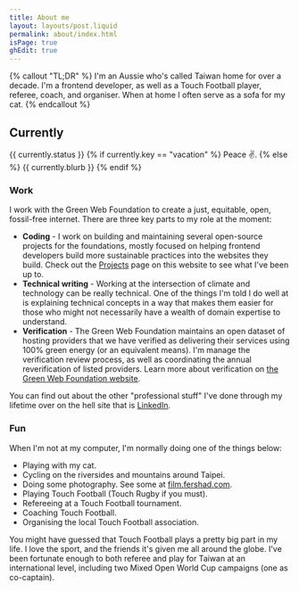 ```yaml
---
title: About me
layout: layouts/post.liquid
permalink: about/index.html
isPage: true
ghEdit: true
---
```


{% callout "TL;DR" %}
I'm an Aussie who's called Taiwan home for over a decade. I'm a frontend developer, as well as a Touch Football player, referee, coach, and organiser. When at home I often serve as a sofa for my cat.
{% endcallout %}

## Currently

{{ currently.status }}
{% if currently.key == "vacation" %}
    Peace ✌️.
{% else %}
    {{ currently.blurb }}
{% endif %}

### Work

I work with the Green Web Foundation to create a just, equitable, open, fossil-free internet. There are three key parts to my role at the moment:

- **Coding** -  I work on building and maintaining several open-source projects for the foundations, mostly focused on helping frontend developers build more sustainable practices into the websites they build. Check out the [Projects](projects) page on this website to see what I've been up to.
- **Technical writing** - Working at the intersection of climate and technology can be really technical. One of the things I'm told I do well at is explaining technical concepts in a way that makes them easier for those who might not necessarily have a wealth of domain expertise to understand.
- **Verification** - The Green Web Foundation maintains an open dataset of hosting providers that we have verified as delivering their services using 100% green energy (or an equivalent means). I'm manage the verification review process, as well as coordinating the annual reverification of listed providers. Learn more about verification on [the Green Web Foundation website](https://www.thegreenwebfoundation.org/tools/green-web-dataset/get-verified/).

You can find out about the other "professional stuff" I've done through my lifetime over on the hell site that is [LinkedIn](https://www.linkedin.com/in/fershad/).

### Fun

When I'm not at my computer, I'm normally doing one of the things below:

- Playing with my cat.
- Cycling on the riversides and mountains around Taipei.
- Doing some photography. See some at [film.fershad.com](https://film.fershad.com).
- Playing Touch Football (Touch Rugby if you must).
- Refereeing at a Touch Football tournament.
- Coaching Touch Football.
- Organising the local Touch Football association.

You might have guessed that Touch Football plays a pretty big part in my life. I love the sport, and the friends it's given me all around the globe. I've been fortunate enough to both referee and play for Taiwan at an international level, including two Mixed Open World Cup campaigns (one as co-captain).
